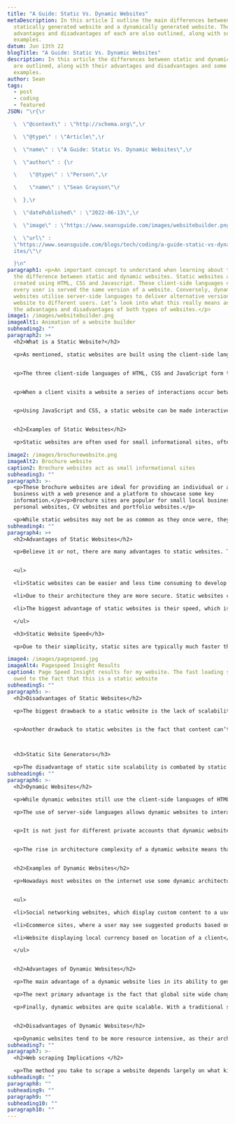 ```yaml
---
title: "A Guide: Static Vs. Dynamic Websites"
metaDescription: In this article I outline the main differences between a
  statically generated website and a dynamically generated website. The main
  advantages and disadvantages of each are also outlined, along with some
  examples.
datum: Jun 13th 22
blogTitle: "A Guide: Static Vs. Dynamic Websites"
description: In this article the differences between static and dynamic websites
  are outlined, along with their advantages and disadvantages and some common
  examples.
author: Sean
tags:
  - post
  - coding
  - featured
JSON: "\r{\r

  \  \"@context\" : \"http://schema.org\",\r

  \  \"@type\" : \"Article\",\r

  \  \"name\" : \"A Guide: Static Vs. Dynamic Websites\",\r

  \  \"author\" : {\r

  \    \"@type\" : \"Person\",\r

  \    \"name\" : \"Sean Grayson\"\r

  \  },\r

  \  \"datePublished\" : \"2022-06-13\",\r

  \  \"image\" : \"https://www.seansguide.com/images/websitebuilder.png\",\r

  \  \"url\" :
  \"https://www.seansguide.com/blogs/tech/coding/a-guide-static-vs-dynamic-webs\
  ites/\"\r

  }\n"
paragraph1: <p>An important concept to understand when learning about the web is
  the difference between static and dynamic websites. Static websites are
  created using HTML, CSS and Javascript. These client-side languages ensure
  every user is served the same version of a website. Conversely, dynamic
  websites utilise server-side languages to deliver alternative versions of a
  website to different users. Let’s look into what this really means and explore
  the advantages and disadvantages of both types of websites.</p>
image1: /images/websitebuilder.png
imageAlt1: Animation of a website builder
subheading2: ""
paragraph2: >+
  <h2>What is a Static Website?</h2>

  <p>As mentioned, static websites are built using the client-side languages of HTML, CSS and JavaScript. But what does this actually mean? Well, a client is anyone who visits a website. As you read this article, you are in fact a client of this website. A client-side language is a coding language that is processed on the client’s side. This “processing” is taken care of by the client’s web browser, for example Google Chrome, Microsoft Edge, Safari, or whatever browser the client is using when they visit a website.</p>


  <p>The three client-side languages of HTML, CSS and JavaScript form the building blocks of today’s web. HTML files provide the structure of a website while CSS provides the styling. JavaScript contributes by providing functionality to different elements on a website, for example a button that displays more information when clicked. </p>


  <p>When a client visits a website a series of interactions occur between the client’s device and the server which stores the website. The client’s browser requests the files required to display the website on the client’s device. In the case of a static website, the server simply sends the required HTML, CSS and JavaScript files to the client’s browser. During this exchange between the client and the server, none of the files required for the website are altered. This means that every client who requests the website from the server is delivered the exact same content, meaning the website is the same for everyone who visits. </p>


  <p>Using JavaScript and CSS, a static website can be made interactive, but the term “static website” arises from the fact that the content is essentially the same. A static website does not depend on a database design whereby different information is pulled from the database and displayed depending on the client. </p>


  <h2>Examples of Static Websites</h2>

  <p>Static websites are often used for small informational sites, often known as brochure websites. </p>

image2: /images/brochurewebsite.png
imageAlt2: Brochure website
caption2: Brochure websites act as small informational sites
subheading3: ""
paragraph3: >-
  <p>These brochure websites are ideal for providing an individual or a small
  business with a web presence and a platform to showcase some key
  information.</p><p>Brochure sites are popular for small local businesses,
  personal websites, CV websites and portfolio websites.</p>

  <p>While static websites may not be as common as they once were, they are still widely used across the web. In fact, static sites are even making a comeback in recent years due to some of their inherent advantages.</p>
subheading4: ""
paragraph4: >+
  <h2>Advantages of Static Websites</h2>

  <p>Believe it or not, there are many advantages to static websites. These advantages include:</p>


  <ul>

  <li>Static websites can be easier and less time consuming to develop and deploy</li>

  <li>Due to their architecture they are more secure. Static websites contain all the content they are going to display to a client in pre-generated files. This means they do not communicate with any databases, which is often a point of attack for hackers. </li>

  <li>The biggest advantage of static websites is their speed, which is a reason for their recent surge in popularity.</li>

  </ul>

  <h3>Static Website Speed</h3>

  <p>Due to their simplicity, static sites are typically much faster than clunky dynamic websites. In 2020 Google announced the roll out of <a href="https://backlinko.com/hub/seo/core-web-vitals" target="_blank">Web Core Vitals</a>. One of these core vitals is site speed. Google favors fast websites, and so it is no surprise that developers are returning to static sites as an attempt to climb the ever-competitive Google Rankings. </p>

image4: /images/pagespeed.jpg
imageAlt4: Pagespeed Insight Results
caption4: Page Speed Insight results for my website. The fast loading speed is
  owed to the fact that this is a static website
subheading5: ""
paragraph5: >-
  <h2>Disadvantages of Static Websites</h2>

  <p>The biggest drawback to a static website is the lack of scalability. As a static website is comprised of several HTML pages, any global website change must be made to each individual page. For example, imagine an owner of a static website wished to change a link in the footer section of their website. The footer area is found across all web pages and so the website owener would have to open up each HTML file to make the change. Thus, making updates to a static website can be time consuming, and is not practical for a large website. </p>


  <p>Another drawback to static websites is the fact that content can’t be customised for users. As every client receives the same web page, it is not possible to create unique experiences. For example, we can’t display alternate content to users based on their location or their previous visits to the website. </p>



  <h3>Static Site Generators</h3>

  <p>The disadvantage of static site scalability is combated by static site generators (SSG). These SSG have lead to a surge in popularity of static sites. SSG are tools which allows you to generate static websites using templates and data known as front matter. Using these templates, editing and compiling entire static sites is made much easier. In the case of the example above, if a website owener were to use a SSG, they would only have to change the code in thier footer template once, and it would then be inherited to each page. SSG are very handy tools, in fact I have built this very website using one! 
subheading6: ""
paragraph6: >-
  <h2>Dynamic Websites</h2>

  <p>While dynamic websites still use the client-side languages of HTML, CSS and JavaScript, they also make use of server-side languages. Server-side languages are programming languages that run on the server, performing specific tasks on a web page before it is sent to the clients browser. Examples of server-side languages include PHP, Python, Ruby and C#.</p>

  <p>The use of server-side languages allows dynamic websites to interact with databases and supply different users with alternative information. This architecture means that when a user requests a page, the server languages will pull the required information from various databases before constructing the HTML page and sending it to the client. A simple example of this is Facebook, whereby the content on the Facebook website is different depending on the user that is logged in. </p>


  <p>It is not just for different private accounts that dynamic websites are used for though. Content may be generated depending on where a client is requesting to access a website from or what the time is.</p>


  <p>The rise in architecture complexity of a dynamic website means that page loading times tend to be increased, especially if a user is requesting a lot of information and multiple databases must be queried. A client does not visualise this extended process however, and instead only experiences a slow load time.</p>


  <h2>Examples of Dynamic Websites</h2>

  <p>Nowadays most websites on the internet use some dynamic architecture. Common examples include:</p>


  <ul>

  <li>Social networking websites, which display custom content to a user once they are logged in</li>

  <li>Ecommerce sites, where a user may see suggested products based on their previous browsing activities</li>

  <li>Website displaying local currency based on location of a client</li>

  </ul>


  <h2>Advantages of Dynamic Websites</h2>

  <p>The main advantage of a dynamic website lies in its ability to generate custom experiences for visiting clients. Providing personalised content based on various factors means dynamic websites are more likely to display content that a user is interested in and create a better user experience. Good user experience creates good sentiment and increases the likelihood of a returning visitor. </p>

  <p>The next primary advantage is the fact that global site wide changes can be made easily, without the need to edit multiple HTML code files. This is vitally important for online businesses as they adapt to changing markets and expectations. </p>

  <p>Finally, dynamic websites are quite scalable. With a traditional static website each page is constructed individually and stored on the server. With a dynamic site the information is stored in a database and retrieved to build web pages automatically. </p>


  <h2>Disadvantages of Dynamic Websites</h2>

  <p>Dynamic websites tend to be more resource intensive, as their architecture inherently requires more organisation. Complications can arise in setting up various databases and ensuring all the different parts communicate with one another efficiently. Most dynamic websites are built using website builders, also known as content management systems (CMS) to handle these increased technicalities. Common examples include Wordpress and Wix. Due to their increase in behind the scenes logic, dynamic websites have increased processing in comparison to a static website. This increased processing can take time and may impact the performance of a site in terms of site speed. While modern dynamic sites are highly optimised, site speed will always be affected due to increased complexities. </p>
subheading7: ""
paragraph7: >-
  <h2>Web scraping Implications </h2>

  <p>The method you take to scrape a website depends largely on what kind of website you are attempting to scrape, or the specific content you are attempting to scrape. Using Python, Beautiful Soup and the Requests library may be used for static content or websites. For more complex content that is loaded dynamically or dynamic websites, web drivers and automation tools such as Selenium may be incorporated. I will be providing a guide shortly on how to decide what libraries to use when scraping a website!</p>
subheading8: ""
paragraph8: ""
subheading9: ""
paragraph9: ""
subheading10: ""
paragraph10: ""
---
```


